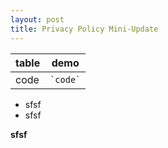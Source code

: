 ```yaml
---
layout: post
title: Privacy Policy Mini-Update
---
```



|table|demo|
|----|-----|
|code|``` `code` ``` |

* sfsf
* sfsf



**sfsf**